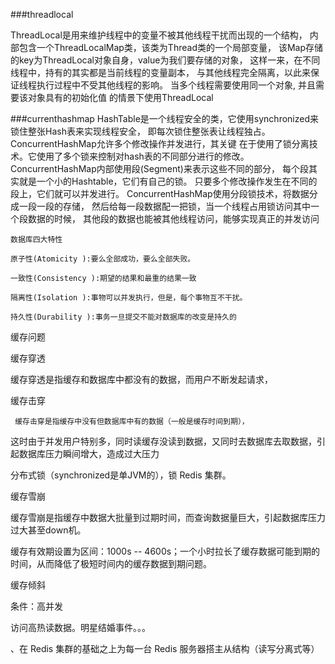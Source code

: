 ###threadlocal

  ThreadLocal是用来维护线程中的变量不被其他线程干扰而出现的一个结构，
            内部包含一个ThreadLocalMap类，该类为Thread类的一个局部变量，
            该Map存储的key为ThreadLocal对象自身，value为我们要存储的对象，
            这样一来，在不同线程中，持有的其实都是当前线程的变量副本，
            与其他线程完全隔离，以此来保证线程执行过程中不受其他线程的影响。
            当多个线程需要使用同一个对象,
            并且需要该对象具有的初始化值 的情景下使用ThreadLocal
            
###currenthashmap
HashTable是一个线程安全的类，它使用synchronized来锁住整张Hash表来实现线程安全，
即每次锁住整张表让线程独占。ConcurrentHashMap允许多个修改操作并发进行，其关键
在于使用了锁分离技术。它使用了多个锁来控制对hash表的不同部分进行的修改。
ConcurrentHashMap内部使用段(Segment)来表示这些不同的部分，
每个段其实就是一个小的Hashtable，它们有自己的锁。
只要多个修改操作发生在不同的段上，它们就可以并发进行。
ConcurrentHashMap使用分段锁技术，将数据分成一段一段的存储，
然后给每一段数据配一把锁，当一个线程占用锁访问其中一个段数据的时候，
其他段的数据也能被其他线程访问，能够实现真正的并发访问

  
    数据库四大特性
    
    原子性(Atomicity ):要么全部成功，要么全部失败。
    
    一致性(Consistency ):期望的结果和最重的结果一致
    
    隔离性(Isolation ):事物可以并发执行，但是，每个事物互不干扰。
    
    持久性(Durability ):事务一旦提交不能对数据库的改变是持久的

缓存问题

缓存穿透

  缓存穿透是指缓存和数据库中都没有的数据，而用户不断发起请求，

缓存击穿 

     缓存击穿是指缓存中没有但数据库中有的数据（一般是缓存时间到期），

这时由于并发用户特别多，同时读缓存没读到数据，又同时去数据库去取数据，引起数据库压力瞬间增大，造成过大压力

分布式锁（synchronized是单JVM的），锁 Redis 集群。

缓存雪崩 

缓存雪崩是指缓存中数据大批量到过期时间，而查询数据量巨大，引起数据库压力过大甚至down机。

缓存有效期设置为区间：1000s -- 4600s；一个小时拉长了缓存数据可能到期的时间，从而降低了极短时间内的缓存数据到期问题。

缓存倾斜  

条件：高并发

访问高热读数据。明星结婚事件。。。

、在 Redis 集群的基础之上为每一台 Redis 服务器搭主从结构（读写分离式等）


   
    
